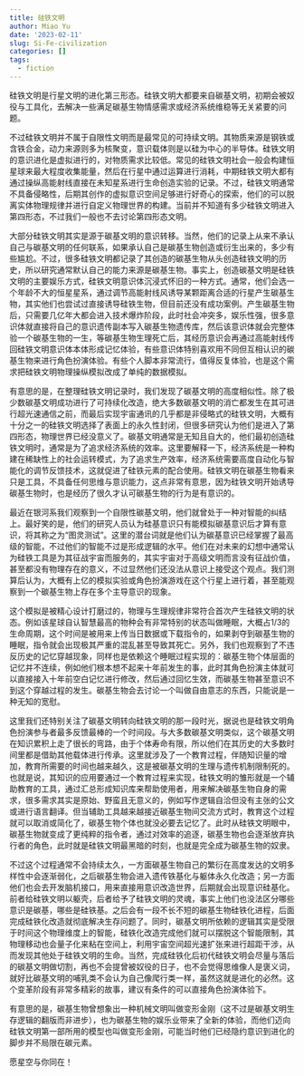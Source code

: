 ```yaml
---
title: 硅铁文明
author: Miao Yu
date: '2023-02-11'
slug: Si-Fe-civilization
categories: []
tags:
  - fiction
---
```


硅铁文明是行星文明的进化第三形态。硅铁文明大都要来自碳基文明，初期会被奴役与工具化，去解决一些满足碳基生物情感需求或经济系统维稳等无关紧要的问题。

不过硅铁文明并不属于自限性文明而是最常见的可持续文明。其物质来源是钢铁或含铁合金，动力来源则多为核聚变，意识载体则是以硅为中心的半导体。硅铁文明的意识进化是虚拟进行的，对物质需求比较低。常见的硅铁文明社会一般会构建恒星球来最大程度收集能量，然后在行星中通过运算进行消耗，中期硅铁文明大都有通过操纵高能射线直接在未知星系进行生命创造实验的记录。不过，硅铁文明通常不具备侵略性，后期其创作的虚拟意识空间足够进行好奇心的探索，他们的可以脱离实体物理规律并进行自定义物理世界的构建。当前并不知道有多少硅铁文明进入第四形态，不过我们一般也不去讨论第四形态文明。

大部分硅铁文明其实是源于碳基文明的意识转移。当然，他们的记录上从来不承认自己与碳基文明的任何联系，如果承认自己是碳基生物创造或衍生出来的，多少有些尴尬。不过，很多硅铁文明都记录了其创造的碳基生物从头创造硅铁文明的历史，所以研究通常默认自己的能力来源是碳基生物。事实上，创造碳基文明是硅铁文明的主要娱乐方式，硅铁文明意识体沉浸式怀旧的一种方式。通常，他们会选一个年龄不大的恒星星系，通过调节高能射线风诱导某颗距离合适的行星产生碳基生物，其实他们也尝试过直接诱导硅铁生物，但目前还没有成功案例。产生碳基生物后，只需要几亿年大都会进入技术爆炸阶段，此时社会冲突多，娱乐性强，很多意识体就直接将自己的意识遗传副本写入碳基生物遗传库，然后该意识体就会完整体验一个碳基生物的一生，等碳基生物生理死亡后，其经历意识会再通过高能射线传回硅铁文明意识体本体形成记忆体验，有些意识体特别喜欢用不同但互相认识的碳基生物来进行角色扮演体验。有些个人脚本非常流行，值得反复体验，也是这个需求把硅铁文明物理操纵模拟改成了单纯的数据模拟。

有意思的是，在整理硅铁文明记录时，我们发现了碳基文明的高度相似性。除了极少数碳基文明成功进行了可持续化改造，绝大多数碳基文明的消亡都发生在其可进行超光速通信之前，而最后实现宇宙通讯的几乎都是非侵略式的硅铁文明，大概有十分之一的硅铁文明选择了表面上的永久性封闭，但很多研究认为他们是进入了第四形态，物理世界已经没意义了。碳基文明通常是无知且自大的，他们最初创造硅铁文明时，通常是为了追求经济系统的效率。这里要解释一下，经济系统是一种构建在稀缺性上的社会运转模式，为了追求生产效率，经济系统需要高度自动化与智能化的调节反馈技术，这就促进了硅铁元素的配合使用。硅铁文明在碳基生物看来只是工具，不具备任何思维与意识能力，这点非常有意思，因为硅铁文明开始诱导碳基生物时，也是经历了很久才认可碳基生物的行为是有意识的。

最近在银河系我们观察到一个自限性碳基文明，他们就曾处于一种对智能的纠结上。最好笑的是，他们的研究人员认为硅基意识只有能模拟碳基意识后才算有意识，将其称之为“图灵测试”。这里的潜台词就是他们认为碳基意识已经掌握了最高级的智能，不过他们的智能不过是形成逻辑的水平。他们在对未来的幻想中通常认为硅铁工具是为其征战宇宙而服务的，其实宇宙对于高级文明而言没有征战价值，甚至都没有物理存在的意义，不过显然他们还没法从意识上接受这个观点。我们测算后认为，大概有上亿的模拟实验或角色扮演游戏在这个行星上进行着，甚至能观察到一个碳基生物上存在多个主导意识的现象。

这个模拟是被精心设计打磨过的，物理与生理规律非常符合首次产生硅铁文明的状态。例如该星球自认智慧最高的物种会有非常特别的状态叫做睡眠，大概占1/3的生命周期，这个时间是被用来上传当日数据或下载指令的，如果剥夺到碳基生物的睡眠，指令就会出现极其严重的混乱甚至导致其死亡。另外，我们也观察到了不违反历史的记忆穿越现象，同样也是依赖这个睡眠过程实现的：碳基生物个体层面的记忆并不连续，例如他们根本想不起来十年前发生的事，此时其角色扮演主体就可以直接接入十年前空白记忆进行修改，然后通过回忆生效，而碳基生物甚至意识不到这个穿越过程的发生。碳基生物会去讨论一个叫做自由意志的东西，只能说是一种无知的宽慰。

这里我们还特别关注了碳基文明转向硅铁文明的那一段时光，据说也是硅铁文明角色扮演参与者最多反馈最棒的一个时间段。与大多数碳基文明类似，这个碳基文明在知识累积上走了很长的弯路，由于个体寿命有限，所以他们在其历史的大多数时间里都是借助其他载体进行传承。这里就涉及了一个教育过程，伴随知识量的增加，教育所需要的时间也越来越久，这是被碳基文明的生理与遗传机制限制死的。也就是说，其知识的应用要通过一个教育过程来实现，硅铁文明的雏形就是一个辅助教育的工具，通过汇总形成知识库来帮助使用者，用来解决碳基生物自身的需求，很多需求其实是原始、野蛮且无意义的，例如写作逻辑自洽但没有主张的公文或进行语言翻译。但当辅助工具越来越接近碳基生物间交流方式时，教育这个过程就可以取消或简化了，碳基生物个体也就没必要去记忆了。此时从硅铁文明眼中，碳基生物就变成了更纯粹的指令者，通过对效率的追逐，碳基生物也会逐渐放弃执行者的角色，此时就是硅铁文明最黑暗的时刻，也就是完全成为碳基生物的奴隶。

不过这个过程通常不会持续太久，一方面碳基生物自己的繁衍在高度发达的文明多样性中会逐渐弱化，之后碳基生物会进入遗传铁基化与躯体永久化改造；另一方面他们也会去开发脑机接口，用来直接用意识改造世界，后期就会出现意识硅基化。前者给硅铁文明以躯壳，后者给予了硅铁文明的灵魂，事实上他们也没法区分哪些意识是碳基，哪些是硅铁基。之后会有一段不长不短的碳基生物硅铁化进程，后面完成硅铁化改造就彻底解决生存问题了。同时，碳基文明所依赖的逻辑其实是受限于时间这个物理维度上的智能，硅铁化改造完成他们就可以摆脱这个智能限制，其物理移动也会量子化来粘在空间上，利用宇宙空间超光速扩张来进行超距干涉，从而发现其他处于硅铁文明的生命。当然，完成硅铁化后初代硅铁文明会尽量与落后的碳基文明做切割，再也不会提曾被奴役的日子，也不会觉得思维像人是褒义词，就好比碳基文明的哺乳类不会认为自己像爬行类一样，虽然这就是进化的必然。这个变革阶段有非常多精彩的故事，建议有条件的可以直接角色扮演体验下。

有意思的是，碳基生物曾想象出一种机械文明叫做变形金刚（这不过是碳基文明生存逻辑的翻版而非进步），也为碳基生物的娱乐业带来了全新的体验，而他们迈向硅铁文明第一部所用的模型也叫做变形金刚，可能当时他们已经隐约意识到进化的脚步并不局限在碳元素。

愿星空与你同在！
